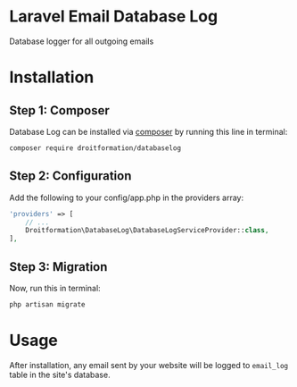 # Laravel Email Database Log

Database logger for all outgoing emails

# Installation
## Step 1: Composer

Database Log can be installed via [composer](http://getcomposer.org) by running this line in terminal:

```bash
composer require droitformation/databaselog
```

## Step 2: Configuration

Add the following to your config/app.php in the providers array:

```php
'providers' => [
    // ...
    Droitformation\DatabaseLog\DatabaseLogServiceProvider::class,
],
```

## Step 3: Migration
Now, run this in terminal:

```bash
php artisan migrate
```

# Usage
After installation, any email sent by your website will be logged to `email_log` table in the site's database.
